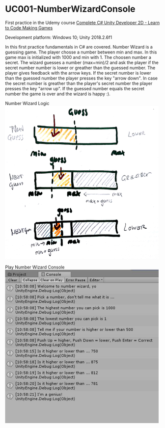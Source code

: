 # UC001-NumberWizardConsole
First practice in the Udemy course [Complete C# Unity Developer 2D - Learn to Code Making Games](https://www.udemy.com/unitycourse/)

Development platform: Windows 10; Unity 2018.2.6f1

In this first practice fundamentals in C# are covered. 
Number Wizard is a guessing game. The player chosse a number between min and max.
In this game max is initialized with 1000 and min with 1. The choosen number a secret. 
The wizard guesses a number (max+min)/2 and ask the player if the secret number number is
lower or greather than the guessed number. 
The player gives feedback with the arrow keys. If the secret number is lower than the guessed number the player presses the key "arrow down". 
In case the secret number is greather than the player's secret number the player presses the key "arrow up". 
If the guessed number equals the secret number the game is over and the wizard is happy :).  

Number Wizard Logic
<img src="./Screenshots/NWLogic.jpg" width="500" height="500">

Play Number Wizard Console
<img src="./Screenshots/NumberWizardConsole.jpg" width="500" height="500">
